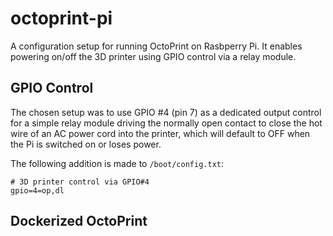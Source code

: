 # octoprint-pi

A configuration setup for running OctoPrint on Rasbperry Pi.
It enables powering on/off the 3D printer using GPIO control via a relay module.

## GPIO Control

The chosen setup was to use GPIO #4 (pin 7) as a dedicated output control for
a simple relay module driving the normally open contact to close the hot wire
of an AC power cord into the printer, which will default to OFF when the Pi is
switched on or loses power.

The following addition is made to `/boot/config.txt`:
```
# 3D printer control via GPIO#4
gpio=4=op,dl
```

## Dockerized OctoPrint

